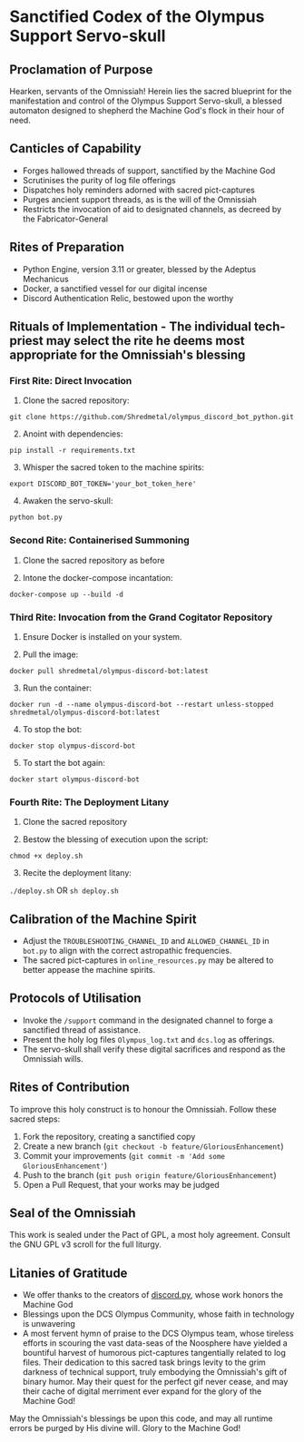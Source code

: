 # Sanctified Codex of the Olympus Support Servo-skull

## Proclamation of Purpose
Hearken, servants of the Omnissiah! Herein lies the sacred blueprint for the manifestation and control of the Olympus Support Servo-skull, a blessed automaton designed to shepherd the Machine God's flock in their hour of need.

## Canticles of Capability
- Forges hallowed threads of support, sanctified by the Machine God
- Scrutinises the purity of log file offerings
- Dispatches holy reminders adorned with sacred pict-captures
- Purges ancient support threads, as is the will of the Omnissiah
- Restricts the invocation of aid to designated channels, as decreed by the Fabricator-General

## Rites of Preparation
- Python Engine, version 3.11 or greater, blessed by the Adeptus Mechanicus
- Docker, a sanctified vessel for our digital incense
- Discord Authentication Relic, bestowed upon the worthy

## Rituals of Implementation - The individual tech-priest may select the rite he deems most appropriate for the Omnissiah's blessing

### First Rite: Direct Invocation
1. Clone the sacred repository:

```git clone https://github.com/Shredmetal/olympus_discord_bot_python.git```

2. Anoint with dependencies:

```pip install -r requirements.txt```

3. Whisper the sacred token to the machine spirits:

```export DISCORD_BOT_TOKEN='your_bot_token_here'```

4. Awaken the servo-skull:

```python bot.py```

### Second Rite: Containerised Summoning

1. Clone the sacred repository as before

2. Intone the docker-compose incantation:

```docker-compose up --build -d```

### Third Rite: Invocation from the Grand Cogitator Repository

1. Ensure Docker is installed on your system.

2. Pull the image:

```docker pull shredmetal/olympus-discord-bot:latest```

3. Run the container:

```docker run -d --name olympus-discord-bot --restart unless-stopped shredmetal/olympus-discord-bot:latest```

4. To stop the bot:

```docker stop olympus-discord-bot```

5. To start the bot again:

```docker start olympus-discord-bot```

### Fourth Rite: The Deployment Litany

1. Clone the sacred repository

2. Bestow the blessing of execution upon the script:

```chmod +x deploy.sh```

3. Recite the deployment litany:

```./deploy.sh``` OR ```sh deploy.sh```

## Calibration of the Machine Spirit
- Adjust the `TROUBLESHOOTING_CHANNEL_ID` and `ALLOWED_CHANNEL_ID` in `bot.py` to align with the correct astropathic frequencies.
- The sacred pict-captures in `online_resources.py` may be altered to better appease the machine spirits.

## Protocols of Utilisation
- Invoke the `/support` command in the designated channel to forge a sanctified thread of assistance.
- Present the holy log files `Olympus_log.txt` and `dcs.log` as offerings.
- The servo-skull shall verify these digital sacrifices and respond as the Omnissiah wills.

## Rites of Contribution
To improve this holy construct is to honour the Omnissiah. Follow these sacred steps:
1. Fork the repository, creating a sanctified copy
2. Create a new branch (`git checkout -b feature/GloriousEnhancement`)
3. Commit your improvements (`git commit -m 'Add some GloriousEnhancement'`)
4. Push to the branch (`git push origin feature/GloriousEnhancement`)
5. Open a Pull Request, that your works may be judged

## Seal of the Omnissiah
This work is sealed under the Pact of GPL, a most holy agreement. Consult the GNU GPL v3 scroll for the full liturgy.

## Litanies of Gratitude
- We offer thanks to the creators of [discord.py](https://github.com/Rapptz/discord.py), whose work honors the Machine God
- Blessings upon the DCS Olympus Community, whose faith in technology is unwavering
- A most fervent hymn of praise to the DCS Olympus team, whose tireless efforts in scouring the vast data-seas of the Noosphere have yielded a bountiful harvest of humorous pict-captures tangentially related to log files. Their dedication to this sacred task brings levity to the grim darkness of technical support, truly embodying the Omnissiah's gift of binary humor. May their quest for the perfect gif never cease, and may their cache of digital merriment ever expand for the glory of the Machine God!

May the Omnissiah's blessings be upon this code, and may all runtime errors be purged by His divine will. Glory to the Machine God!
